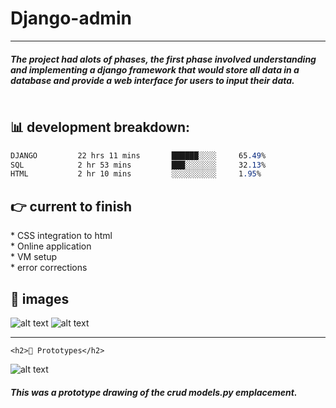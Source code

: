 # Django-admin
<hr>
<table>
<h5>The project had alots of phases, the first phase involved understanding and implementing a django framework that would store all data in a database and provide a web interface for users to input their data. <h5>
<table/>
<h2>📊 development breakdown: </h2>

  ```css
  DJANGO         22 hrs 11 mins       ██████░░░░     65.49%
  SQL            2 hr 53 mins         ███░░░░░░░     32.13%
  HTML           2 hr 10 mins         ░░░░░░░░░░     1.95%
  ```
  <h2>👉 current to finish</h2>
  * CSS integration to html <br />
  * Online application <br />
  * VM setup  <br />
  * error corrections <br />
  
  <h2>📝 images</h2>

![alt text](https://astra.icu/saepng.png)
  ![alt text](https://astra.icu/sae2.png)
<hr>

    <h2>🦿 Prototypes</h2>
  ![alt text](https://cdn.discordapp.com/attachments/984009687483703317/984385440377372733/IMG_0135.jpg)
  <h5>This was a prototype drawing of the crud models.py emplacement.<h5>
